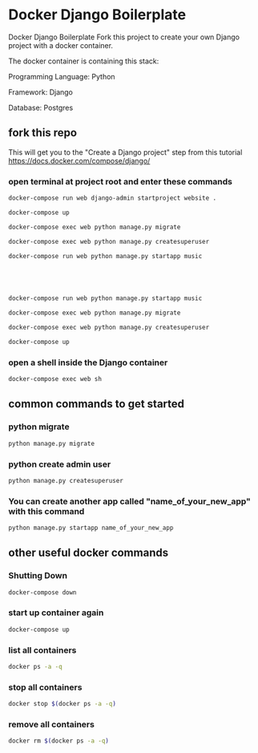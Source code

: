 # Docker Django Boilerplate
Docker Django Boilerplate Fork this project to create your own Django project with a docker container.

The docker container is containing this stack: 

Programming Language: Python 

Framework: Django

Database: Postgres

## fork this repo 
This will get you to the "Create a Django project" step from this tutorial https://docs.docker.com/compose/django/ 

### open terminal at project root and enter these commands
```bash
docker-compose run web django-admin startproject website .

docker-compose up

docker-compose exec web python manage.py migrate

docker-compose exec web python manage.py createsuperuser

docker-compose run web python manage.py startapp music





docker-compose run web python manage.py startapp music

docker-compose exec web python manage.py migrate

docker-compose exec web python manage.py createsuperuser

```
```bash
docker-compose up
```
### open a shell inside the Django container
```bash
docker-compose exec web sh
```
## common commands to get started

### python migrate
```bash
python manage.py migrate
```
### python create admin user
```bash
python manage.py createsuperuser
```
### You can create another app called "name_of_your_new_app" with this command
```bash
python manage.py startapp name_of_your_new_app
```

## other useful docker commands

### Shutting Down
```bash
docker-compose down
```

### start up container again
```bash
docker-compose up
```

### list all containers
```bash
docker ps -a -q
```
### stop all containers
```bash
docker stop $(docker ps -a -q)
```
### remove all containers
```bash
docker rm $(docker ps -a -q)
```
